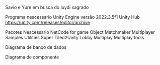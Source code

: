Savio e Yure em busca do luydi sagrado 

Programa nescessario 
Unity Engine versão 2022.3.5f1
Unity Hub
https://unity.com/releases/editor/archive

Pacotes Nescessario 
NetCode for game Object 
Matchmaker
Multiplayer Samples Utilities
Super Tiled2Unity
Lobby
Multiplay
Multiplay tools 

Diagrama de banco de dados 

Diagrama de componente
